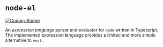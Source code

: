 # `node-el`

[![Codacy Badge](https://app.codacy.com/project/badge/Grade/118bb1992db04b7c8c82c04d0fbff744)](https://www.codacy.com/manual/bvfnbk/node-el?utm_source=github.com&amp;utm_medium=referral&amp;utm_content=bvfnbk/node-el&amp;utm_campaign=Badge_Grade)

An _expression language_ parser and evaluator for `node` written in Typescript. The implemented expression language
provides a limited and more simple alternative to `eval`.
